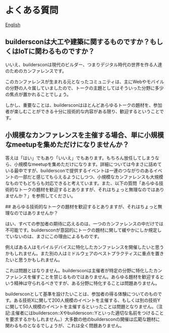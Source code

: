 # よくある質問	

[English](../../FAQ.md)


## buildersconは大工や建築に関するものですか？もしくはIoTに関わるものですか？
			
いいえ、buildersconは現代のビルダー、つまりデジタル時代の世界を作る人達のためのカンファレンスです。

			
このカンファレンスが生まれる元となったコミュニティは、主にWebやモバイルの分野の人々属していましたので、トークの主題としてはそういった分野に多少の焦点が置かれることでしょう。
			
しかし、重要なことは、buildersconはほとんどあらゆるトークの題材を、参加者が楽しむことができる十分に技術的な内容がある限り、歓迎するということです。
	
			
## 小規模なカンファレンスを主催する場合、単に小規模なmeetupを集めただけになりませんか？
			
答えは「はい」でもあり「いいえ」でもあります。もちろん放任してしまうなら、小規模なmeetupを集めただけになります。詳細については今まさに詰めている最中ですが、buildersconで提供するイベントは一連のつながりのあるイベントの一部だと感じてもらえるようにしつつ、小規模なカンファレンスも大規模なものでもどちらも対応できると考えています。また、以下の質問「あらゆる技術的なトークの題材を歓迎するとありますが、それはちょっと無理なのではありませんか？」を参照してください。

## あらゆる技術的なトークの題材を歓迎するとありますが、それはちょっと無理なのではありませんか？
		
はい、すべての参加者の期待に応えるのは、一つのカンファレンスの中だけでは不可能です。buildersconが意図的にトークの題材に関して緩やかにしか規定していないのは、まさにこの理由によるものです。

例えばある人はモバイルデバイスに特化したカンファレンスを開催したいと思うかもしれません。また別の人はミドルウェアのベストプラクティスに重点を置きたいと思うかもしれません。

これは問題とはなりません。buildersconは主催者が特定の分野に特化したカンファレンスを催すことを禁じるものではありません。あらゆる題材を歓迎するという精神は守られるべきですが、ある分野に特化することは問題ありません。

buildersconとして基準を設けたいことは、参加者の得る体験についてのものです。ある技術Xに関して200人規模のイベントを主催する、もしくは別の技術Yに関して50人規模のイベントを主催するといったことは問題となりません。（注記:主催者にはbuilderscon::Xやbuilderscon::Yといった適切な名前をつけることを要求するかもしれません。）大多数の他のbuildersconの開催は広範な題材に関わるものとなるでしょうが、これは全く問題ありません。